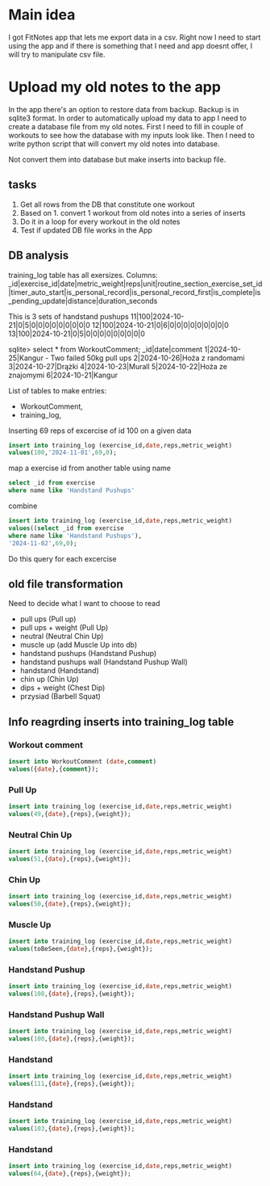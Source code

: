 # Main idea
I got FitNotes app that lets me export data in a csv.
Right now I need to start using the app and if there is something that I need and app doesnt offer, I will try to manipulate csv file.

# Upload my old notes to the app
In the app there's an option to restore data from backup. Backup is in sqlite3 format. In order to automatically upload my data to app I need to create a database file from my old notes.
First I need to fill in couple of workouts to see how the database with my inputs look like. Then I need to write python script that will convert my old notes into database.

Not convert them into database but make inserts into backup file.

## tasks
1. Get all rows from the DB that constitute one workout
2. Based on 1. convert 1 workout from old notes into a series of inserts
3. Do it in a loop for every workout in the old notes
4. Test if updated DB file works in the App

## DB analysis
training_log table has all exersizes. Columns:
_id|exercise_id|date|metric_weight|reps|unit|routine_section_exercise_set_id|timer_auto_start|is_personal_record|is_personal_record_first|is_complete|is_pending_update|distance|duration_seconds

This is 3 sets of handstand pushups
11|100|2024-10-21|0|5|0|0|0|0|0|0|0|0|0
12|100|2024-10-21|0|6|0|0|0|0|0|0|0|0|0
13|100|2024-10-21|0|5|0|0|0|0|0|0|0|0|0

sqlite> select * from WorkoutComment;
_id|date|comment
1|2024-10-25|Kangur - Two failed 50kg pull ups
2|2024-10-26|Hoża z randomami
3|2024-10-27|Drążki
4|2024-10-23|Murall
5|2024-10-22|Hoża ze znajomymi
6|2024-10-21|Kangur

List of tables to make entries:
- WorkoutComment,
- training_log,


Inserting 69 reps of excercise of id 100 on a given data
``` sql
insert into training_log (exercise_id,date,reps,metric_weight)
values(100,'2024-11-01',69,0);
```
map a exercise id from another table using name
```sql
select _id from exercise
where name like 'Handstand Pushups'
```
combine
```sql
insert into training_log (exercise_id,date,reps,metric_weight)
values((select _id from exercise
where name like 'Handstand Pushups'),
'2024-11-02',69,0);
```
Do this query for each excercise
## old file transformation
Need to decide what I want to choose to read
- pull ups (Pull up)
- pull ups + weight (Pull Up)
- neutral (Neutral Chin Up)
- muscle up (add Muscle Up into db)
- handstand pushups (Handstand Pushup)
- handstand pushups wall (Handstand Pushup Wall)
- handstand (Handstand)
- chin up (Chin Up)
- dips + weight (Chest Dip)
- przysiad (Barbell Squat)

## Info reagrding inserts into training_log table

### Workout comment
```sql
insert into WorkoutComment (date,comment)
values({date},{comment});
```
### Pull Up
```sql
insert into training_log (exercise_id,date,reps,metric_weight)
values(49,{date},{reps},{weight});
```
### Neutral Chin Up
```sql
insert into training_log (exercise_id,date,reps,metric_weight)
values(51,{date},{reps},{weight});
```
### Chin Up
```sql
insert into training_log (exercise_id,date,reps,metric_weight)
values(50,{date},{reps},{weight});
```
### Muscle Up
```sql
insert into training_log (exercise_id,date,reps,metric_weight)
values(toBeSeen,{date},{reps},{weight});
```
### Handstand Pushup
```sql
insert into training_log (exercise_id,date,reps,metric_weight)
values(108,{date},{reps},{weight});
```
### Handstand Pushup Wall
```sql
insert into training_log (exercise_id,date,reps,metric_weight)
values(100,{date},{reps},{weight});
```
### Handstand
```sql
insert into training_log (exercise_id,date,reps,metric_weight)
values(111,{date},{reps},{weight});
```
### Handstand
```sql
insert into training_log (exercise_id,date,reps,metric_weight)
values(103,{date},{reps},{weight});
```
### Handstand
```sql
insert into training_log (exercise_id,date,reps,metric_weight)
values(64,{date},{reps},{weight});
```